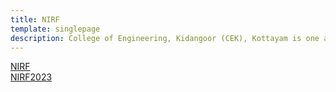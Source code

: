 ```yaml
---
title: NIRF
template: singlepage
description: College of Engineering, Kidangoor (CEK), Kottayam is one among the premier institutions in the state. The college is governed by the Co-operative Academy of Professional Education established by the Government of Kerala. The admissions are based on the rank obtained by the students in the State Entrance examinations and functioning of the college is according to the rules and regulations formulated by the Government of Kerala.
---
```


[NIRF](/docs/CEK_NIRF_2022.pdf)
<br>
[NIRF2023](/docs/CEK_NIRF_2023.pdf)

